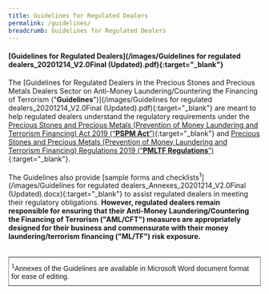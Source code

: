 ```yaml
---
title: Guidelines for Regulated Dealers
permalink: /guidelines/
breadcrumb: Guidelines for Regulated Dealers
---
```

#### [Guidelines for Regulated Dealers](/images/Guidelines for regulated dealers_20201214_V2.0Final (Updated).pdf){:target="_blank"}
<a id="guidance"></a>
The [Guidelines for Regulated Dealers in the Precious Stones and Precious Metals Dealers Sector on Anti-Money Laundering/Countering the Financing of Terrorism ("**Guidelines**")](/images/Guidelines for regulated dealers_20201214_V2.0Final (Updated).pdf){:target="_blank"} are meant to help regulated dealers understand the regulatory requirements under the [Precious Stones and Precious Metals (Prevention of Money Laundering and Terrorism Financing) Act 2019 (“**PSPM Act**”)](https://sso.agc.gov.sg/Act/PSPMPMLTFA2019){:target="_blank"} and [Precious Stones and Precious Metals (Prevention of Money Laundering and Terrorism Financing) Regulations 2019 (“**PMLTF Regulations**”)](https://sso.agc.gov.sg/SL/PSPMPMLTFA2019-S306-2019?DocDate=20190408){:target="_blank"}.<a href="#footnote1"></a><br><br> 
The Guidelines also provide [sample forms and checklists<sup>1</sup>](/images/Guidelines for regulated dealers_Annexes_20201214_V2.0Final (Updated).docx){:target="_blank"} to assist regulated dealers in meeting their regulatory obligations.  <b>However, regulated dealers remain responsible for ensuring that their Anti-Money Laundering/Countering the Financing of Terrorism ("**AML/CFT**") measures are appropriately designed for their business and commensurate with their money laundering/terrorism financing ("**ML/TF**") risk exposure.</b><br><br>


<style type="text/css">
.tg  {border-collapse:collapse;border-spacing:0;}
.tg td{font-family:Arial, sans-serif;font-size:14px;padding:10px 5px;border-style:solid;border-width:1px;overflow:hidden;word-break:normal;border-color:black;}
.tg th{font-family:Arial, sans-serif;font-size:14px;font-weight:normal;padding:10px 5px;border-style:solid;border-width:1px;overflow:hidden;word-break:normal;border-color:black;}
.tg .tg-xldj{border-color:inherit;text-align:left}
</style>
<table class="tg">
  <tbody><tr>
    <th class="tg-xldj"><span style="font-style:inherit"><sup>1</sup>Annexes of the Guidelines are available in Microsoft Word document format for ease of editing.</span></th>
  </tr>
</tbody></table>